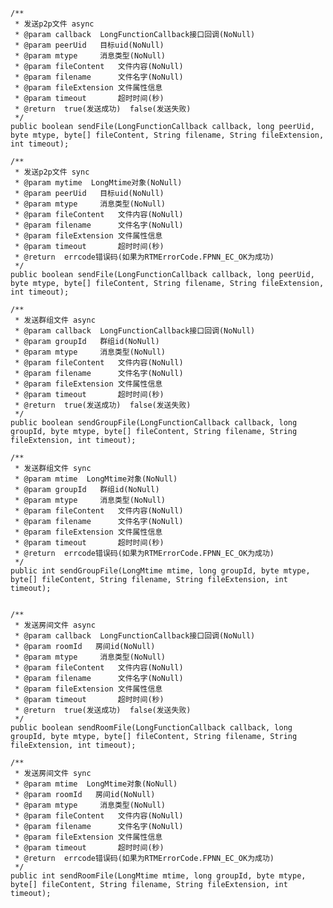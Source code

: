     /**
     * 发送p2p文件 async
     * @param callback  LongFunctionCallback接口回调(NoNull)
     * @param peerUid   目标uid(NoNull)
     * @param mtype     消息类型(NoNull)
     * @param fileContent   文件内容(NoNull)
     * @param filename      文件名字(NoNull)
     * @param fileExtension 文件属性信息
     * @param timeout       超时时间(秒)
     * @return  true(发送成功)  false(发送失败)
     */
    public boolean sendFile(LongFunctionCallback callback, long peerUid, byte mtype, byte[] fileContent, String filename, String fileExtension, int timeout);
    
    /**
     * 发送p2p文件 sync
     * @param mytime  LongMtime对象(NoNull)
     * @param peerUid   目标uid(NoNull)
     * @param mtype     消息类型(NoNull)
     * @param fileContent   文件内容(NoNull)
     * @param filename      文件名字(NoNull)
     * @param fileExtension 文件属性信息
     * @param timeout       超时时间(秒)
     * @return  errcode错误码(如果为RTMErrorCode.FPNN_EC_OK为成功)
     */
    public boolean sendFile(LongFunctionCallback callback, long peerUid, byte mtype, byte[] fileContent, String filename, String fileExtension, int timeout);
    
    /**
     * 发送群组文件 async
     * @param callback  LongFunctionCallback接口回调(NoNull)
     * @param groupId   群组id(NoNull)
     * @param mtype     消息类型(NoNull)
     * @param fileContent   文件内容(NoNull)
     * @param filename      文件名字(NoNull)
     * @param fileExtension 文件属性信息
     * @param timeout       超时时间(秒)
     * @return  true(发送成功)  false(发送失败)
     */
    public boolean sendGroupFile(LongFunctionCallback callback, long groupId, byte mtype, byte[] fileContent, String filename, String fileExtension, int timeout);

    /**
     * 发送群组文件 sync
     * @param mtime  LongMtime对象(NoNull)
     * @param groupId   群组id(NoNull)
     * @param mtype     消息类型(NoNull)
     * @param fileContent   文件内容(NoNull)
     * @param filename      文件名字(NoNull)
     * @param fileExtension 文件属性信息
     * @param timeout       超时时间(秒)
     * @return  errcode错误码(如果为RTMErrorCode.FPNN_EC_OK为成功)
     */
    public int sendGroupFile(LongMtime mtime, long groupId, byte mtype, byte[] fileContent, String filename, String fileExtension, int timeout);
    
    
    /**
     * 发送房间文件 async
     * @param callback  LongFunctionCallback接口回调(NoNull)
     * @param roomId   房间id(NoNull)
     * @param mtype     消息类型(NoNull)
     * @param fileContent   文件内容(NoNull)
     * @param filename      文件名字(NoNull)
     * @param fileExtension 文件属性信息
     * @param timeout       超时时间(秒)
     * @return  true(发送成功)  false(发送失败)
     */
    public boolean sendRoomFile(LongFunctionCallback callback, long groupId, byte mtype, byte[] fileContent, String filename, String fileExtension, int timeout);

    /**
     * 发送房间文件 sync
     * @param mtime  LongMtime对象(NoNull)
     * @param roomId   房间id(NoNull)
     * @param mtype     消息类型(NoNull)
     * @param fileContent   文件内容(NoNull)
     * @param filename      文件名字(NoNull)
     * @param fileExtension 文件属性信息
     * @param timeout       超时时间(秒)
     * @return  errcode错误码(如果为RTMErrorCode.FPNN_EC_OK为成功)
     */
    public int sendRoomFile(LongMtime mtime, long groupId, byte mtype, byte[] fileContent, String filename, String fileExtension, int timeout);    
